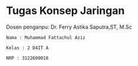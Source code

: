 # Tugas Konsep Jaringan

Dosen penganpu: Dr. Ferry Astika Saputra,ST, M.Sc

```
Nama : Muhammad Fattachul Aziz

Kelas : 2 D4IT A

NRP : 3122600018
```